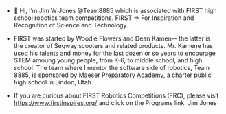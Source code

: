 - 👋 Hi, I’m Jim W Jones @Team8885 which is associated with FIRST high school robotics team competitions.
FIRST => For Inspiration and Recognition of Science and Technology.  
- FIRST was started by Woodie Flowers and Dean Kamen-- the latter is the creator of Seqway scooters and related products.  Mr. Kamene has used his talents and money for the last dozen or so years to encourage STEM amoung young people, from K-6, to middle school,
and high school.  The team where I mentor the software side of robotics, Team 8885, is sponsored by Maeser Preparatory Academy, a 
charter public high school in Lindon, Utah.  

- If you are curious about FIRST Robotics Competitions (FRC), please visit https://www.firstinspires.org/ 
and click on the Programs link.   Jim Jones

<!---
Team8885/Team8885 is a ✨ special ✨ repository because its `README.md` (this file) appears on your GitHub profile.
You can click the Preview link to take a look at your changes.
--->
